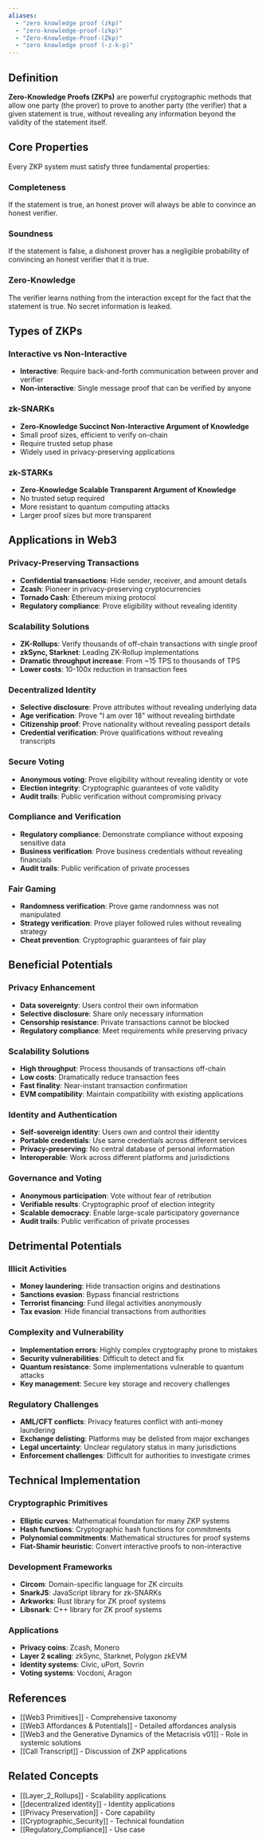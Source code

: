```yaml
---
aliases:
  - "zero knowledge proof (zkp)"
  - "zero-knowledge-proof-(zkp)"
  - "Zero-Knowledge-Proof-(Zkp)"
  - "zero knowledge proof (-z-k-p)"
---
```



## Definition

**Zero-Knowledge Proofs (ZKPs)** are powerful cryptographic methods that allow one party (the prover) to prove to another party (the verifier) that a given statement is true, without revealing any information beyond the validity of the statement itself.

## Core Properties

Every ZKP system must satisfy three fundamental properties:

### Completeness
If the statement is true, an honest prover will always be able to convince an honest verifier.

### Soundness  
If the statement is false, a dishonest prover has a negligible probability of convincing an honest verifier that it is true.

### Zero-Knowledge
The verifier learns nothing from the interaction except for the fact that the statement is true. No secret information is leaked.

## Types of ZKPs

### Interactive vs Non-Interactive
- **Interactive**: Require back-and-forth communication between prover and verifier
- **Non-interactive**: Single message proof that can be verified by anyone

### zk-SNARKs
- **Zero-Knowledge Succinct Non-Interactive Argument of Knowledge**
- Small proof sizes, efficient to verify on-chain
- Require trusted setup phase
- Widely used in privacy-preserving applications

### zk-STARKs
- **Zero-Knowledge Scalable Transparent Argument of Knowledge**
- No trusted setup required
- More resistant to quantum computing attacks
- Larger proof sizes but more transparent

## Applications in Web3

### Privacy-Preserving Transactions
- **Confidential transactions**: Hide sender, receiver, and amount details
- **Zcash**: Pioneer in privacy-preserving cryptocurrencies
- **Tornado Cash**: Ethereum mixing protocol
- **Regulatory compliance**: Prove eligibility without revealing identity

### Scalability Solutions
- **ZK-Rollups**: Verify thousands of off-chain transactions with single proof
- **zkSync, Starknet**: Leading ZK-Rollup implementations
- **Dramatic throughput increase**: From ~15 TPS to thousands of TPS
- **Lower costs**: 10-100x reduction in transaction fees

### Decentralized Identity
- **Selective disclosure**: Prove attributes without revealing underlying data
- **Age verification**: Prove "I am over 18" without revealing birthdate
- **Citizenship proof**: Prove nationality without revealing passport details
- **Credential verification**: Prove qualifications without revealing transcripts

### Secure Voting
- **Anonymous voting**: Prove eligibility without revealing identity or vote
- **Election integrity**: Cryptographic guarantees of vote validity
- **Audit trails**: Public verification without compromising privacy

### Compliance and Verification
- **Regulatory compliance**: Demonstrate compliance without exposing sensitive data
- **Business verification**: Prove business credentials without revealing financials
- **Audit trails**: Public verification of private processes

### Fair Gaming
- **Randomness verification**: Prove game randomness was not manipulated
- **Strategy verification**: Prove player followed rules without revealing strategy
- **Cheat prevention**: Cryptographic guarantees of fair play

## Beneficial Potentials

### Privacy Enhancement
- **Data sovereignty**: Users control their own information
- **Selective disclosure**: Share only necessary information
- **Censorship resistance**: Private transactions cannot be blocked
- **Regulatory compliance**: Meet requirements while preserving privacy

### Scalability Solutions
- **High throughput**: Process thousands of transactions off-chain
- **Low costs**: Dramatically reduce transaction fees
- **Fast finality**: Near-instant transaction confirmation
- **EVM compatibility**: Maintain compatibility with existing applications

### Identity and Authentication
- **Self-sovereign identity**: Users own and control their identity
- **Portable credentials**: Use same credentials across different services
- **Privacy-preserving**: No central database of personal information
- **Interoperable**: Work across different platforms and jurisdictions

### Governance and Voting
- **Anonymous participation**: Vote without fear of retribution
- **Verifiable results**: Cryptographic proof of election integrity
- **Scalable democracy**: Enable large-scale participatory governance
- **Audit trails**: Public verification of private processes

## Detrimental Potentials

### Illicit Activities
- **Money laundering**: Hide transaction origins and destinations
- **Sanctions evasion**: Bypass financial restrictions
- **Terrorist financing**: Fund illegal activities anonymously
- **Tax evasion**: Hide financial transactions from authorities

### Complexity and Vulnerability
- **Implementation errors**: Highly complex cryptography prone to mistakes
- **Security vulnerabilities**: Difficult to detect and fix
- **Quantum resistance**: Some implementations vulnerable to quantum attacks
- **Key management**: Secure key storage and recovery challenges

### Regulatory Challenges
- **AML/CFT conflicts**: Privacy features conflict with anti-money laundering
- **Exchange delisting**: Platforms may be delisted from major exchanges
- **Legal uncertainty**: Unclear regulatory status in many jurisdictions
- **Enforcement challenges**: Difficult for authorities to investigate crimes

## Technical Implementation

### Cryptographic Primitives
- **Elliptic curves**: Mathematical foundation for many ZKP systems
- **Hash functions**: Cryptographic hash functions for commitments
- **Polynomial commitments**: Mathematical structures for proof systems
- **Fiat-Shamir heuristic**: Convert interactive proofs to non-interactive

### Development Frameworks
- **Circom**: Domain-specific language for ZK circuits
- **SnarkJS**: JavaScript library for zk-SNARKs
- **Arkworks**: Rust library for ZK proof systems
- **Libsnark**: C++ library for ZK proof systems

### Applications
- **Privacy coins**: Zcash, Monero
- **Layer 2 scaling**: zkSync, Starknet, Polygon zkEVM
- **Identity systems**: Civic, uPort, Sovrin
- **Voting systems**: Vocdoni, Aragon

## References

- [[Web3 Primitives]] - Comprehensive taxonomy
- [[Web3 Affordances & Potentials]] - Detailed affordances analysis
- [[Web3 and the Generative Dynamics of the Metacrisis v01]] - Role in systemic solutions
- [[Call Transcript]] - Discussion of ZKP applications

## Related Concepts

- [[Layer_2_Rollups]] - Scalability applications
- [[decentralized identity]] - Identity applications
- [[Privacy Preservation]] - Core capability
- [[Cryptographic_Security]] - Technical foundation
- [[Regulatory_Compliance]] - Use case

